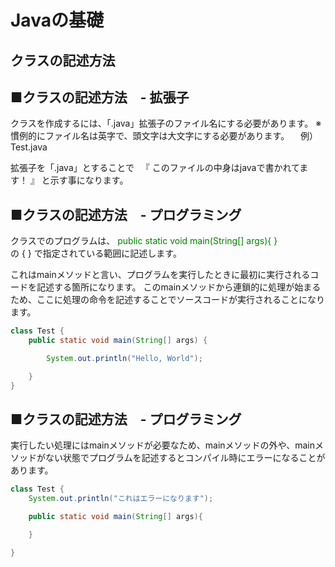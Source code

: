 # Javaの基礎
## クラスの記述方法

## ■クラスの記述方法　- 拡張子
クラスを作成するには、「.java」拡張子のファイル名にする必要があります。
※慣例的にファイル名は英字で、頭文字は大文字にする必要があります。
　例）Test.java

拡張子を「.java」とすることで
　『 このファイルの中身はjavaで書かれてます！ 』
と示す事になります。


## ■クラスの記述方法　- プログラミング
クラスでのプログラムは、
<font color="Green">
public static void main(String[] args){    }
</font>  
の { } で指定されている範囲に記述します。

これはmainメソッドと言い、プログラムを実行したときに最初に実行されるコードを記述する箇所になります。
このmainメソッドから連鎖的に処理が始まるため、ここに処理の命令を記述することでソースコードが実行されることになります。


```java
class Test {
	public static void main(String[] args) {

		System.out.println("Hello, World");

	}
}
```
## ■クラスの記述方法　- プログラミング
実行したい処理にはmainメソッドが必要なため、mainメソッドの外や、mainメソッドがない状態でプログラムを記述するとコンパイル時にエラーになることがあります。

```java
class Test {
	System.out.println("これはエラーになります");

    public static void main(String[] args){

    }

}


```
